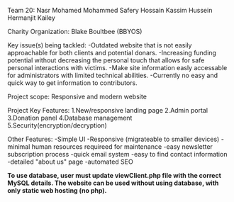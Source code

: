 Team 20:
Nasr Mohamed
Mohammed Safery Hossain
Kassim Hussein
Hermanjit Kailey

Charity Organization:
Blake Boultbee (BBYOS)

Key issue(s) being tackled: 
-Outdated website that is not easily approachable for both clients and potential donars. 
-Increasing funding potential without decreasing the personal touch that allows for safe personal interactions with victims.
-Make site information easly accessable for administrators with limited technical abilities.
-Currently no easy and quick way to get information to contributors.

Project scope:
Responsive and modern website

Project Key Features:
1.New/responsive landing page
2.Admin portal
3.Donation panel
4.Database management
5.Security(encryption/decryption)

Other Features:
-Simple UI
-Responsive (migrateable to smaller devices)
-minimal human resources requireed for maintenance
-easy newsletter subscription process
-quick email system
-easy to find contact information
-detailed "about us" page
-automated SEO

**To use database, user must update viewClient.php file with the correct MySQL details. The website can be used without using database, with only static web hosting (no php).**
